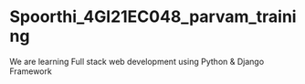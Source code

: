 # Spoorthi_4Gl21EC048_parvam_training
We are learning Full stack web development using Python &amp; Django Framework
